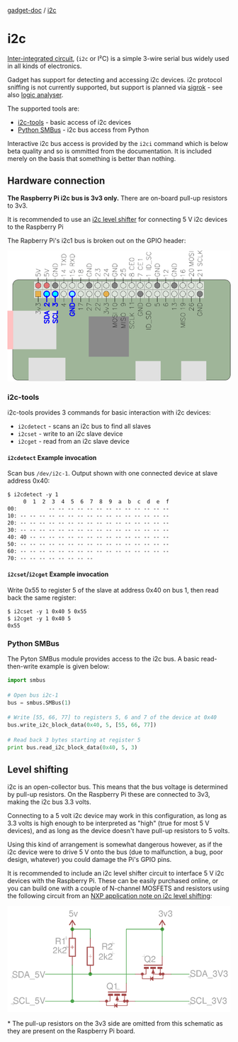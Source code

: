 [gadget-doc](/README.md) / [i2c](/i2c/index.md)

i2c
===

[Inter-integrated circuit](https://en.wikipedia.org/wiki/I%C2%B2C), (`i2c` or
I²C) is a simple 3-wire serial bus widely used in all kinds of electronics.

Gadget has support for detecting and accessing i2c devices. i2c protocol
sniffing is not currently supported, but support is planned via
[sigrok](https://sigrok.org/) - see also [logic analyser](/logic/index.md).

The supported tools are:

 * [i2c-tools](#i2c-tools) - basic access of i2c devices
 * [Python SMBus](#python-smbus) - i2c bus access from Python

Interactive i2c bus access is provided by the `i2ci` command which is below
beta quality and so is ommitted from the documentation. It is included merely
on the basis that something is better than nothing.

Hardware connection
-------------------

<div class="warning">
<b>The Raspberry Pi i2c bus is 3v3 only.</b> There are on-board pull-up resistors to
3v3.

It is recommended to use an <a href="#level-shifting">i2c level shifter</a> for
connecting 5 V i2c devices to the Raspberry Pi
</div>

The Rapberry Pi's i2c1 bus is broken out on the GPIO header:

![Raspberry PI i2c pins](./i2c_pins.png)

### i2c-tools

i2c-tools provides 3 commands for basic interaction with i2c devices:

   * `i2cdetect` - scans an i2c bus to find all slaves
   * `i2cset` - write to an i2c slave device
   * `i2cget` - read from an i2c slave device

#### `i2cdetect` Example invocation

Scan bus `/dev/i2c-1`. Output shown with one connected device at
slave address 0x40:
```
$ i2cdetect -y 1
     0  1  2  3  4  5  6  7  8  9  a  b  c  d  e  f
00:          -- -- -- -- -- -- -- -- -- -- -- -- --
10: -- -- -- -- -- -- -- -- -- -- -- -- -- -- -- --
20: -- -- -- -- -- -- -- -- -- -- -- -- -- -- -- --
30: -- -- -- -- -- -- -- -- -- -- -- -- -- -- -- --
40: 40 -- -- -- -- -- -- -- -- -- -- -- -- -- -- --
50: -- -- -- -- -- -- -- -- -- -- -- -- -- -- -- --
60: -- -- -- -- -- -- -- -- -- -- -- -- -- -- -- --
70: -- -- -- -- -- -- -- --
```

#### `i2cset`/`i2cget` Example invocation

Write 0x55 to register 5 of the slave at address 0x40 on bus 1, then
read back the same register:

```
$ i2cset -y 1 0x40 5 0x55
$ i2cget -y 1 0x40 5
0x55
```

### Python SMBus

The Pyton SMBus module provides access to the i2c bus. A basic read-then-write
example is given below:

```python
import smbus

# Open bus i2c-1
bus = smbus.SMBus(1)

# Write [55, 66, 77] to registers 5, 6 and 7 of the device at 0x40
bus.write_i2c_block_data(0x40, 5, [55, 66, 77])

# Read back 3 bytes starting at register 5
print bus.read_i2c_block_data(0x40, 5, 3)
```

## Level shifting

i2c is an open-collector bus. This means that the bus voltage is determined by
pull-up resistors. On the Raspberry Pi these are connected to 3v3, making the
i2c bus 3.3 volts.

Connecting to a 5 volt i2c device may work in this configuration, as long as
3.3 volts is high enough to be interpreted as "high" (true for most 5 V
devices), and as long as the device doesn't have pull-up resistors to 5 volts.

Using this kind of arrangement is somewhat dangerous however, as if the i2c
device were to drive 5 V onto the bus (due to malfunction, a bug, poor design,
whatever) you could damage the Pi's GPIO pins.

It is recommended to include an i2c level shifter circuit to interface 5 V i2c
devices with the Raspberry Pi. These can be easily purchased online, or you can
build one with a couple of N-channel MOSFETS and resistors using the following
circuit from an [NXP application note on i2c level
shifting](http://www.nxp.com/documents/application_note/AN10441.pdf):

![Level shifter circuit](./level_shift.png)

\* The pull-up resistors on the 3v3 side are omitted from this schematic as
they are present on the Raspberry Pi board.
